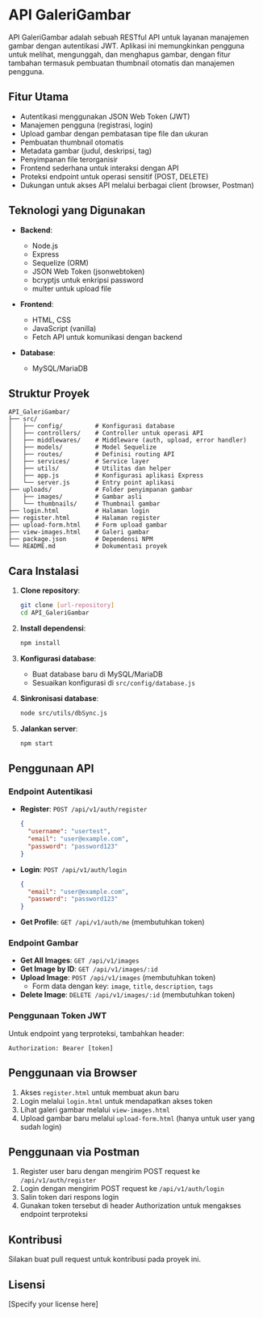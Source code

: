# API GaleriGambar

API GaleriGambar adalah sebuah RESTful API untuk layanan manajemen gambar dengan autentikasi JWT. Aplikasi ini memungkinkan pengguna untuk melihat, mengunggah, dan menghapus gambar, dengan fitur tambahan termasuk pembuatan thumbnail otomatis dan manajemen pengguna.

## Fitur Utama

- Autentikasi menggunakan JSON Web Token (JWT)
- Manajemen pengguna (registrasi, login)
- Upload gambar dengan pembatasan tipe file dan ukuran
- Pembuatan thumbnail otomatis
- Metadata gambar (judul, deskripsi, tag)
- Penyimpanan file terorganisir
- Frontend sederhana untuk interaksi dengan API
- Proteksi endpoint untuk operasi sensitif (POST, DELETE)
- Dukungan untuk akses API melalui berbagai client (browser, Postman)

## Teknologi yang Digunakan

- **Backend**:
  - Node.js
  - Express
  - Sequelize (ORM)
  - JSON Web Token (jsonwebtoken)
  - bcryptjs untuk enkripsi password
  - multer untuk upload file

- **Frontend**:
  - HTML, CSS
  - JavaScript (vanilla)
  - Fetch API untuk komunikasi dengan backend

- **Database**:
  - MySQL/MariaDB

## Struktur Proyek

```
API_GaleriGambar/
├── src/
│   ├── config/         # Konfigurasi database
│   ├── controllers/    # Controller untuk operasi API
│   ├── middlewares/    # Middleware (auth, upload, error handler)
│   ├── models/         # Model Sequelize
│   ├── routes/         # Definisi routing API
│   ├── services/       # Service layer
│   ├── utils/          # Utilitas dan helper
│   ├── app.js          # Konfigurasi aplikasi Express
│   └── server.js       # Entry point aplikasi
├── uploads/            # Folder penyimpanan gambar
│   ├── images/         # Gambar asli
│   └── thumbnails/     # Thumbnail gambar
├── login.html          # Halaman login
├── register.html       # Halaman register
├── upload-form.html    # Form upload gambar
├── view-images.html    # Galeri gambar
├── package.json        # Dependensi NPM
└── README.md           # Dokumentasi proyek
```

## Cara Instalasi

1. **Clone repository**:
   ```bash
   git clone [url-repository]
   cd API_GaleriGambar
   ```

2. **Install dependensi**:
   ```bash
   npm install
   ```

3. **Konfigurasi database**:
   - Buat database baru di MySQL/MariaDB
   - Sesuaikan konfigurasi di `src/config/database.js`

4. **Sinkronisasi database**:
   ```bash
   node src/utils/dbSync.js
   ```

5. **Jalankan server**:
   ```bash
   npm start
   ```

## Penggunaan API

### Endpoint Autentikasi

- **Register**: `POST /api/v1/auth/register`
  ```json
  {
    "username": "usertest",
    "email": "user@example.com",
    "password": "password123"
  }
  ```

- **Login**: `POST /api/v1/auth/login`
  ```json
  {
    "email": "user@example.com",
    "password": "password123"
  }
  ```

- **Get Profile**: `GET /api/v1/auth/me` (membutuhkan token)

### Endpoint Gambar

- **Get All Images**: `GET /api/v1/images`
- **Get Image by ID**: `GET /api/v1/images/:id`
- **Upload Image**: `POST /api/v1/images` (membutuhkan token)
  - Form data dengan key: `image`, `title`, `description`, `tags`
- **Delete Image**: `DELETE /api/v1/images/:id` (membutuhkan token)

### Penggunaan Token JWT

Untuk endpoint yang terproteksi, tambahkan header:
```
Authorization: Bearer [token]
```

## Penggunaan via Browser

1. Akses `register.html` untuk membuat akun baru
2. Login melalui `login.html` untuk mendapatkan akses token
3. Lihat galeri gambar melalui `view-images.html`
4. Upload gambar baru melalui `upload-form.html` (hanya untuk user yang sudah login)

## Penggunaan via Postman

1. Register user baru dengan mengirim POST request ke `/api/v1/auth/register`
2. Login dengan mengirim POST request ke `/api/v1/auth/login`
3. Salin token dari respons login
4. Gunakan token tersebut di header Authorization untuk mengakses endpoint terproteksi

## Kontribusi

Silakan buat pull request untuk kontribusi pada proyek ini.

## Lisensi

[Specify your license here]